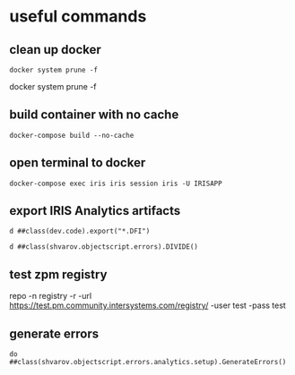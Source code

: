 # useful commands
## clean up docker 
```
docker system prune -f
```
docker system prune -f

## build container with no cache
```
docker-compose build --no-cache
```
## open terminal to docker
```
docker-compose exec iris iris session iris -U IRISAPP
```
## export IRIS Analytics artifacts
```
d ##class(dev.code).export("*.DFI")
```

```
d ##class(shvarov.objectscript.errors).DIVIDE()
```

## test zpm registry
repo -n registry -r -url https://test.pm.community.intersystems.com/registry/ -user test -pass test

## generate errors
```
do ##class(shvarov.objectscript.errors.analytics.setup).GenerateErrors()
```
